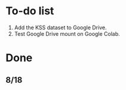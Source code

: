 # To-do list
1. Add the KSS dataset to Google Drive.
2. Test Google Drive mount on Google Colab.

# Done
## 8/18

